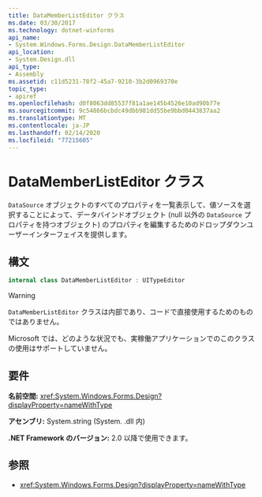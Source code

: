 ```yaml
---
title: DataMemberListEditor クラス
ms.date: 03/30/2017
ms.technology: dotnet-winforms
api_name:
- System.Windows.Forms.Design.DataMemberListEditor
api_location:
- System.Design.dll
api_type:
- Assembly
ms.assetid: c11d5231-78f2-45a7-9210-3b2d0969370e
topic_type:
- apiref
ms.openlocfilehash: d0f8063dd85537f81a1ae145b4526e10ad90b77e
ms.sourcegitcommit: 9c54866bcbdc49dbb981dd55be9bbd0443837aa2
ms.translationtype: MT
ms.contentlocale: ja-JP
ms.lasthandoff: 02/14/2020
ms.locfileid: "77215605"
---
```

# <a name="datamemberlisteditor-class"></a>DataMemberListEditor クラス

`DataSource` オブジェクトのすべてのプロパティを一覧表示して、値ソースを選択することによって、データバインドオブジェクト (null 以外の `DataSource` プロパティを持つオブジェクト) のプロパティを編集するためのドロップダウンユーザーインターフェイスを提供します。  
  
## <a name="syntax"></a>構文
  
```csharp  
internal class DataMemberListEditor : UITypeEditor
```

> [!WARNING]
> `DataMemberListEditor` クラスは内部であり、コードで直接使用するためのものではありません。
> 
> Microsoft では、どのような状況でも、実稼働アプリケーションでのこのクラスの使用はサポートしていません。
  
## <a name="requirements"></a>要件

**名前空間:** <xref:System.Windows.Forms.Design?displayProperty=nameWithType>  
  
**アセンブリ:** System.string (System. .dll 内)  
  
**.NET Framework のバージョン:** 2.0 以降で使用できます。  
  
## <a name="see-also"></a>参照

- <xref:System.Windows.Forms.Design?displayProperty=nameWithType>

